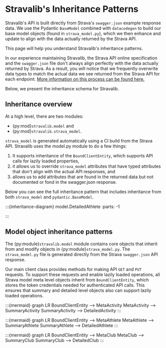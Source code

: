 # Stravalib's Inheritance Patterns

Stravalib's API is built directly from Strava's `swagger.json` example response
data. We use the Pydantic `BaseModel` combined with `datacodegen` to build our
base model objects (found in `strava_model.py`), which we then enhance and
update to align with the data actually returned by the Strava API.

This page will help you understand Stravalib's inheritance patterns.

In our experience maintaining Stravalib, the Strava API online specification
and the `swagger.json` file don't always align perfectly with the data actually
returned by Strava. As a result, you will notice that we frequently overwrite
data types to match the actual data we see returned from the Strava API for
each endpoint. [More information on this process can be found here.](ci_api_updates)

Below, we present the inheritance schema for Stravalib.

## Inheritance overview

At a high level, there are two modules:

* {py:mod}`stravalib.model` and
* {py:mod}`stravalib.strava_model`.

`strava_model` is generated automatically using a CI build from the Strava API.
Stravalib uses the model.py module to do a few things:

1. It supports inheritance of the `BoundClientEntity`, which supports API calls for lazily loaded properties,
2. it allows us to override `strava_model` attributes that have typed attributes that don't align with the actual API responses, and
3. allows us to add attributes that are found in the returned data but not documented or fond in the swagger.json response.

Below you can see the full inheritance pattern that includes inheritance from both `strava_model` and `pydantic.BaseModel`.

:::{inheritance-diagram} model.DetailedAthlete
:parts: -1

:::

## Model object inheritance patterns

The {py:module}`stravalib.model` module contains core objects that inherit
from and modify objects in {py:module}`strava_model.py`. The `strava_model.py`
file is generated directly from the Strava `swagger.json` API response.

Our main client class provides methods for making API `GET` and `PUT`
requests. To support these requests and enable lazily loaded operations, all
Strava model meta level objects inherit from `BoundClientEntity`, which stores the token
credentials needed for authenticated API calls. This ensures that summary and detailed level objects also can support lazily loaded operations.

:::{mermaid}
    graph LR
    BoundClientEntity --> MetaActivity
    MetaActivity --> SummaryActivity
    SummaryActivity --> DetailedActivity
:::

:::{mermaid}
    graph LR
    BoundClientEntity --> MetaAthlete
    MetaAthlete --> SummaryAthlete
    SummaryAthlete --> DetailedAthlete
:::

:::{mermaid}
    graph LR
    BoundClientEntity --> MetaClub
    MetaClub --> SummaryClub
    SummaryClub --> DetailedClub
:::
